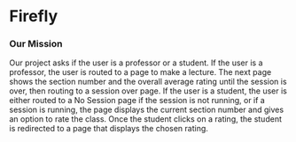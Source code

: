 # Firefly

### Our Mission

Our project asks if the user is a professor or a student. If the user is a professor, the user is routed to a page to make a lecture. The next page shows the section number and the overall average rating until the session is over, then routing to a session over page. If the user is a student, the user is either routed to a No Session page if the session is not running, or if a session is running, the page displays the current section number and gives an option to rate the class. Once the student clicks on a rating, the student is redirected to a page that displays the chosen rating.
